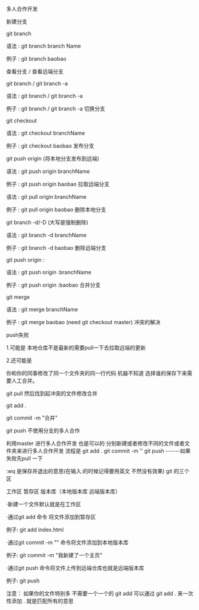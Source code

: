 多人合作开发

新建分支

git branch

语法 : 
git branch branch Name

例子 :
git branch baobao

查看分支 / 查看远端分支

git branch / git branch -a

语法 : 
git branch / git branch -a

例子 :
git branch / git branch -a
切换分支

git checkout

语法 :
git checkout branchName 

例子 :
git checkout baobao
发布分支

git push origin (将本地分支发布到远端)

语法 :
git push origin branchName 

例子 :
git push origin baobao
拉取远端分支

语法 :
git pull origin branchName

例子 :
git pull origin baobao
删除本地分支

git branch -d/-D (大写是强制删除)

语法 :
git branch -d branchName

例子 :
git branch -d baobao
删除远端分支

git push origin :

语法 :
git push origin :branchName

例子 :
git push origin :baobao
合并分支

git merge

语法 :
git merge branchName

例子 :
git merge baobao  (need git checkout master)
冲突的解决

push失败

1.可能是 本地仓库不是最新的需要pull一下去拉取远端的更新

2.还可能是

你和你的同事修改了同一个文件夹的同一行代码 机器不知道 选择谁的保存下来需要人工合并。

git pull 然后找到起冲突的文件修改合并

git add .

git commit -m "合并"

git push
不使用分支的多人合作

利用master 进行多人合作开发 也是可以的
分别新建或者修改不同的文件或者文件夹来进行多人合作开发
流程是
git add .
git commit -m ''
git push   ------如果失败先pull 一下

:wq 是保存并退出的意思(在输入:的时候记得要用英文 不然没有效果)
git 的三个区

工作区
暂存区
版本库（本地版本库 远端版本库）

·新建一个文件默认就是在工作区

·通过git add 命令 将文件添加到暂存区  

例子: git add index.html

·通过git commit -m "" 命令将文件添加到本地版本库 

例子: git commit -m "我新建了一个主页"

·通过git push 命令将文件上传到远端仓库也就是远端版本库  

例子: git push

注意：
如果你的文件特别多 不需要一个一个的 git add 
可以通过 git add . 来一次性添加 . 就是匹配所有的意思

